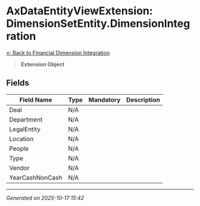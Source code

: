 # AxDataEntityViewExtension: DimensionSetEntity.DimensionIntegration

[← Back to Financial Dimension Integration](../README.md)

> **Extension Object**

## Fields

| Field Name | Type | Mandatory | Description |
|------------|------|-----------|-------------|
| Deal | N/A |  |  |
| Department | N/A |  |  |
| LegalEntity | N/A |  |  |
| Location | N/A |  |  |
| People | N/A |  |  |
| Type | N/A |  |  |
| Vendor | N/A |  |  |
| YearCashNonCash | N/A |  |  |

---

*Generated on 2025-10-17 15:42*
